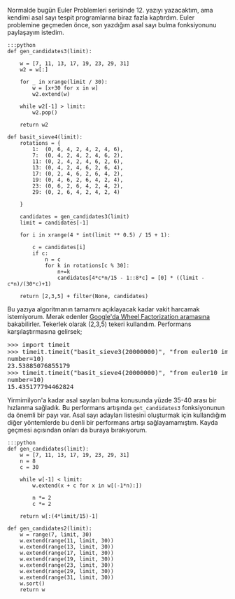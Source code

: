 <!--
.. title: Python ile Hızlı Asal Sayı Tespiti
.. slug: python-ile-hizli-asal-sayi-bulma
.. date: 2018/08/21 23:15:00
.. tags: 
.. description: Eratosten Kalburu yöntemine Tekerlek Optimizasyonu uygulayıp, hızlı asal sayı tespiti yapan bir fonksiyon yazacağız.
.. has_math: yes
-->

Normalde bugün Euler Problemleri serisinde 12. yazıyı yazacaktım, ama kendimi asal sayı tespit programlarına biraz fazla kaptırdım. Euler
problemine geçmeden önce, son yazdığım asal sayı bulma fonksiyonunu paylaşayım istedim. <!-- TEASER_END -->

    :::python
    def gen_candidates3(limit):
        
        w = [7, 11, 13, 17, 19, 23, 29, 31]
        w2 = w[:]
        
        for _ in xrange(limit / 30):
            w = [x+30 for x in w]
            w2.extend(w)
        
        while w2[-1] > limit:
            w2.pop()
        
        return w2
        
    def basit_sieve4(limit):
        rotations = {
            1:  (0, 6, 4, 2, 4, 2, 4, 6),
            7:  (0, 4, 2, 4, 2, 4, 6, 2),
            11: (0, 2, 4, 2, 4, 6, 2, 6),
            13: (0, 4, 2, 4, 6, 2, 6, 4),
            17: (0, 2, 4, 6, 2, 6, 4, 2),
            19: (0, 4, 6, 2, 6, 4, 2, 4),
            23: (0, 6, 2, 6, 4, 2, 4, 2),
            29: (0, 2, 6, 4, 2, 4, 2, 4)
            
        }
        
        candidates = gen_candidates3(limit)
        limit = candidates[-1]
        
        for i in xrange(4 * int(limit ** 0.5) / 15 + 1):
            
            c = candidates[i]
            if c:
                n = c
                for k in rotations[c % 30]:
                    n+=k
                    candidates[4*c*n/15 - 1::8*c] = [0] * ((limit - c*n)/(30*c)+1)
            
        return [2,3,5] + filter(None, candidates)
        
Bu yazıya algoritmanın tamamını açıklayacak kadar vakit harcamak istemiyorum. Merak edenler [Google'da Wheel Factorization aramasına](https://www.google.com/search?q=wheel+factorization)
bakabilirler. Tekerlek olarak (2,3,5) tekeri kullandım. Performans karşılaştırmasına gelirsek;

<pre>
>>> import timeit
>>> timeit.timeit("basit_sieve3(20000000)", "from euler10 import basit_sieve3",
number=10)
23.53885076855179
>>> timeit.timeit("basit_sieve4(20000000)", "from euler10 import basit_sieve4",
number=10)
15.435177794462824
</pre>

Yirmimilyon'a kadar asal sayıları bulma konusunda yüzde 35-40 arası bir hızlanma sağladık. Bu performans artışında `get_candidates3` fonksiyonunun da
önemli bir payı var. Asal sayı adayları listesini oluşturmak için kullandığım diğer yöntemlerde bu denli bir performans artışı sağlayamamıştım. Kayda
geçmesi açısından onları da buraya bırakıyorum.

    :::python
    def gen_candidates(limit):
        w = [7, 11, 13, 17, 19, 23, 29, 31]
        n = 8
        c = 30
        
        while w[-1] < limit:
            w.extend(x + c for x in w[(-1*n):])
            
            n *= 2
            c *= 2
        
        return w[:(4*limit/15)-1]
        
    def gen_candidates2(limit):
        w = range(7, limit, 30)
        w.extend(range(11, limit, 30))
        w.extend(range(13, limit, 30))
        w.extend(range(17, limit, 30))
        w.extend(range(19, limit, 30))
        w.extend(range(23, limit, 30))
        w.extend(range(29, limit, 30))
        w.extend(range(31, limit, 30))
        w.sort()
        return w